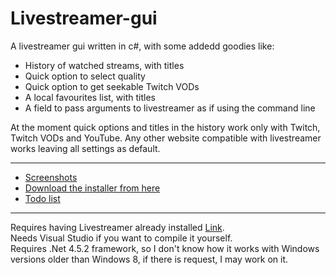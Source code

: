 # Livestreamer-gui
A livestreamer gui written in c#, with some addedd goodies like:

- History of watched streams, with titles
- Quick option to select quality
- Quick option to get seekable Twitch VODs
- A local favourites list, with titles
- A field to pass arguments to livestreamer as if using the command line

At the moment quick options and titles in the history work only with Twitch, Twitch VODs and YouTube. 
Any other website compatible with livestreamer works leaving all settings as default.

---

- [Screenshots](http://imgur.com/a/HdpOt)  
- [Download the installer from here](https://1drv.ms/f/s!AlZZhB75siHNg7QzEL3E4rpYW5GCHA)  
- [Todo list](https://trello.com/b/uUrYz6AP/livestreamer-gui)

---
Requires having Livestreamer already installed [Link](http://docs.livestreamer.io).  
Needs Visual Studio if you want to compile it yourself.  
Requires .Net 4.5.2 framework, so I don't know how it works with Windows versions older than Windows 8, if there is request, I may work on it.